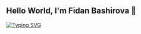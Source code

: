 ## Hello World, I'm Fidan Bashirova 👋

[![Typing SVG](https://readme-typing-svg.demolab.com/?lines=.Net+Developer;Second+line+of+text)](https://git.io/typing-svg)

<!--
**fidanbb/fidanbb** is a ✨ _special_ ✨ repository because its `README.md` (this file) appears on your GitHub profile.

Here are some ideas to get you started:

- 🔭 I’m currently working on ...
- 🌱 I’m currently learning ...
- 👯 I’m looking to collaborate on ...
- 🤔 I’m looking for help with ...
- 💬 Ask me about ...
- 📫 How to reach me: ...
- 😄 Pronouns: ...
- ⚡ Fun fact: ...
-->
